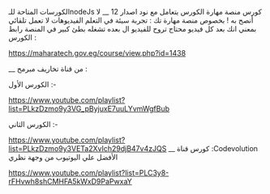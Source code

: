 الكورسات المتاحة للـnodeJs
كورس منصة مهارة الكورس يتعامل مع نود اصدار 12 __ لا أنصح به !
بخصوص منصة مهارة تك : تجربة سيئة في التعلم
الفيديوهات لا تعمل تلقائي بمعني انك بعد كل فيديو محتاج تروح للفيديو ال بعده تشغله
بطئ كبير في المنصة
رابط الكورس :


https://maharatech.gov.eg/course/view.php?id=1438

__
من قناة تخاريف مبرمج :


الكورس الأول :-

https://www.youtube.com/playlist?list=PLkzDzmo9y3VG_pByjuxE7uuLYvmWgfBub

الكورس الثاني :-

https://www.youtube.com/playlist?list=PLkzDzmo9y3VETa2XvIch29djB47v4zJQS
__
كورس قناة :Codevolution الأفضل علي اليوتيوب من وجهة نظري

https://www.youtube.com/playlist?list=PLC3y8-rFHvwh8shCMHFA5kWxD9PaPwxaY
